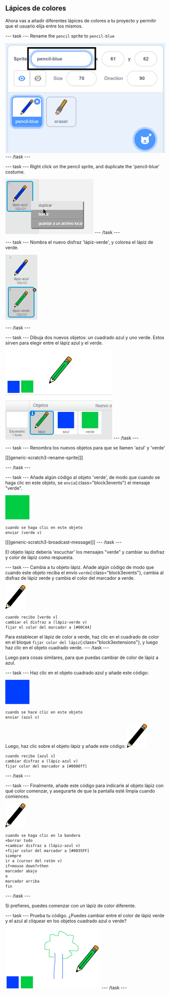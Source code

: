 ## Lápices de colores

Ahora vas a añadir diferentes lápices de colores a tu proyecto y permitir que el usuario elija entre los mismos.

\--- task \--- Rename the `pencil` sprite to `pencil-blue`

![rename-pencil](images/rename-pencil.png) \--- /task \---

\--- task \--- Right click on the pencil sprite, and duplicate the 'pencil-blue' costume.

![captura de pantalla](images/paint-blue-duplicate.png) \--- /task \---

\--- task \--- Nombra el nuevo disfraz 'lápiz-verde', y colorea el lápiz de verde.

![captura de pantalla](images/paint-pencil-green.png)

\--- /task \---

\--- task \--- Dibuja dos nuevos objetos: un cuadrado azul y uno verde. Estos sirven para elegir entre el lápiz azul y el verde.

![captura de pantalla](images/paint-selectors.png) \--- /task \---

\--- task \--- Renombra los nuevos objetos para que se llamen 'azul' y 'verde'

[[[generic-scratch3-rename-sprite]]]

\--- /task \---

\--- task \--- Añade algún código al objeto 'verde', de modo que cuando se haga clic en este objeto, se `envía`{:class="block3events"} el mensaje "verde".

![cuadrado verde](images/green_square.png)

```blocks3
cuando se haga clic en este objeto
enviar (verde v)
```

[[[generic-scratch3-broadcast-message]]] \--- /task \---

El objeto lápiz debería 'escuchar' los mensajes "verde" y cambiar su disfraz y color de lápiz como respuesta.

\--- task \--- Cambia a tu objeto lápiz. Añade algún código de modo que cuando este objeto reciba el envío `verde`{:class="block3events"}, cambia al disfraz de lápiz verde y cambia el color del marcador a verde.

![lápiz](images/pencil.png)

```blocks3
cuando recibo [verde v]
cambiar el disfraz a (lápiz-verde v)
fijar el color del marcador a [#00C44]
```

Para establecer el lápiz de color a verde, haz clic en el cuadrado de color en el bloque `fijar color del lápiz`{:class="block3extensions"}, y luego haz clic en el objeto cuadrado verde. \--- /task \---

Luego para cosas similares, para que puedas cambiar de color de lápiz a azul.

\--- task \--- Haz clic en el objeto cuadrado azul y añade este código:

![cuadrado azul](images/blue_square.png)

```blocks3
cuando se hace clic en este objeto
enviar (azul v)
```

Luego, haz clic sobre el objeto lápiz y añade este código: ![lápiz](images/pencil.png)

```blocks3
cuando recibo [azul v]
cambiar disfraz a (lápiz-azul v)
fijar color del marcador a [#0000ff]
```

\--- /task \---

\--- task \--- Finalmente, añade este código para indicarle al objeto lápiz con qué color comenzar, y asegurarte de que la pantalla esté limpia cuando comiences.

![lápiz](images/pencil.png)

```blocks3
cuando se haga clic en la bandera
+borrar todo
+cambiar disfraz a (lápiz-azul v)
+fijar color del marcador a [#0035FF]
siempre
ir a (cursor del ratón v)
if<mouse down?>then
marcador abajo
o 
marcador arriba
fin
```

\--- /task \---

Si prefieres, puedes comenzar con un lápiz de color diferente.

\--- task \--- Prueba tu código. ¿Puedes cambiar entre el color de lápiz verde y el azul al cliquear en los objetos cuadrado azul o verde?

![captura de pantalla](images/paint-pens-test.png) \--- /task \---